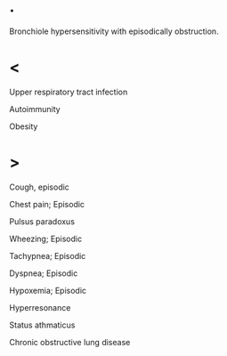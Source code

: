 # .

Bronchiole hypersensitivity with episodically obstruction.

# <

Upper respiratory tract infection

Autoimmunity

Obesity

# >

Cough, episodic

Chest pain; Episodic

Pulsus paradoxus

Wheezing; Episodic

Tachypnea; Episodic

Dyspnea; Episodic

Hypoxemia; Episodic

Hyperresonance

Status athmaticus

Chronic obstructive lung disease
